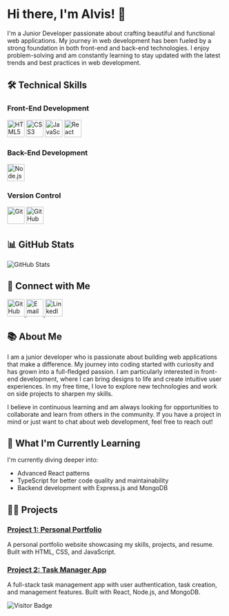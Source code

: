 # Hi there, I'm Alvis! 👋

I'm a Junior Developer passionate about crafting beautiful and functional web applications. My journey in web development has been fueled by a strong foundation in both front-end and back-end technologies. I enjoy problem-solving and am constantly learning to stay updated with the latest trends and best practices in web development.

## 🛠️ Technical Skills

### Front-End Development
<p align="left">
  <img src="https://img.shields.io/badge/HTML5-E34F26?style=flat-square&logo=html5&logoColor=white" alt="HTML5" height="40"/>
  <img src="https://img.shields.io/badge/CSS3-1572B6?style=flat-square&logo=css3&logoColor=white" alt="CSS3" height="40"/>
  <img src="https://img.shields.io/badge/JavaScript-F7DF1E?style=flat-square&logo=javascript&logoColor=black" alt="JavaScript" height="40"/>
  <img src="https://img.shields.io/badge/React-61DAFB?style=flat-square&logo=react&logoColor=black" alt="React" height="40"/>
</p>

### Back-End Development
<p align="left">
  <img src="https://img.shields.io/badge/Node.js-339933?style=flat-square&logo=nodedotjs&logoColor=white" alt="Node.js" height="40"/>
</p>

### Version Control
<p align="left">
  <img src="https://img.shields.io/badge/Git-F05032?style=flat-square&logo=git&logoColor=white" alt="Git" height="40"/>
  <img src="https://img.shields.io/badge/GitHub-181717?style=flat-square&logo=github&logoColor=white" alt="GitHub" height="40"/>
</p>

## 📊 GitHub Stats

![GitHub Stats](https://github-readme-stats.vercel.app/api?username=alvispr&show_icons=true&theme=radical)

## 🔗 Connect with Me

<p align="left">
  <a href="https://github.com/alvispr" target="_blank">
    <img src="https://img.shields.io/badge/GitHub-181717?style=flat-square&logo=github&logoColor=white" alt="GitHub" height="40"/>
  </a>
  <a href="mailto:alvis@example.com" target="_blank">
    <img src="https://img.shields.io/badge/Email-D14836?style=flat-square&logo=gmail&logoColor=white" alt="Email" height="40"/>
  </a>
  <a href="https://www.linkedin.com/in/alvispr" target="_blank">
    <img src="https://img.shields.io/badge/LinkedIn-0A66C2?style=flat-square&logo=linkedin&logoColor=white" alt="LinkedIn" height="40"/>
  </a>
</p>

## 📚 About Me

I am a junior developer who is passionate about building web applications that make a difference. My journey into coding started with curiosity and has grown into a full-fledged passion. I am particularly interested in front-end development, where I can bring designs to life and create intuitive user experiences. In my free time, I love to explore new technologies and work on side projects to sharpen my skills.

I believe in continuous learning and am always looking for opportunities to collaborate and learn from others in the community. If you have a project in mind or just want to chat about web development, feel free to reach out!


## 🌱 What I'm Currently Learning

I'm currently diving deeper into:
- Advanced React patterns
- TypeScript for better code quality and maintainability
- Backend development with Express.js and MongoDB

## 👨‍💻 Projects

### [Project 1: Personal Portfolio](https://github.com/alvispr/portfolio)
A personal portfolio website showcasing my skills, projects, and resume. Built with HTML, CSS, and JavaScript.

### [Project 2: Task Manager App](https://github.com/alvispr/task-manager)
A full-stack task management app with user authentication, task creation, and management features. Built with React, Node.js, and MongoDB.

<!-- Optionally include a visitor badge -->
![Visitor Badge](https://visitor-badge.laobi.icu/badge?page_id=alvispr.alvispr)


